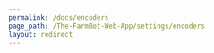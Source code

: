 ```yaml
---
permalink: /docs/encoders
page_path: /The-FarmBot-Web-App/settings/encoders
layout: redirect
---
```

